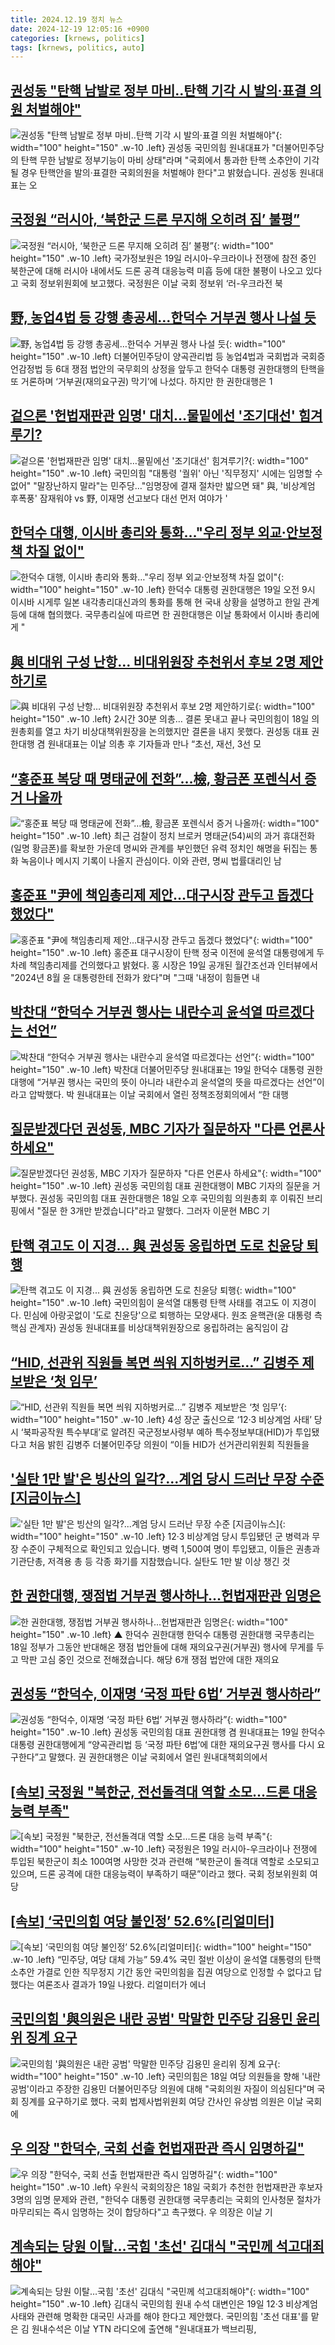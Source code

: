 ```yaml
---
title: 2024.12.19 정치 뉴스
date: 2024-12-19 12:05:16 +0900
categories: [krnews, politics]
tags: [krnews, politics, auto]
---
```

## [권성동 "탄핵 남발로 정부 마비‥탄핵 기각 시 발의·표결 의원 처벌해야"](https://n.news.naver.com/mnews/article/214/0001394815)

![권성동 "탄핵 남발로 정부 마비‥탄핵 기각 시 발의·표결 의원 처벌해야"](https://mimgnews.pstatic.net/image/origin/214/2024/12/19/1394815.jpg?type=nf220_150){: width="100" height="150" .w-10 .left}
권성동 국민의힘 원내대표가 "더불어민주당의 탄핵 무한 남발로 정부기능이 마비 상태"라며 "국회에서 통과한 탄핵 소추안이 기각될 경우 탄핵안을 발의·표결한 국회의원을 처벌해야 한다"고 밝혔습니다. 권성동 원내대표는 오

## [국정원 “러시아, ‘북한군 드론 무지해 오히려 짐’ 불평”](https://n.news.naver.com/mnews/article/366/0001041341)

![국정원 “러시아, ‘북한군 드론 무지해 오히려 짐’ 불평”](https://mimgnews.pstatic.net/image/origin/366/2024/12/19/1041341.jpg?type=nf220_150){: width="100" height="150" .w-10 .left}
국가정보원은 19일 러시아-우크라이나 전쟁에 참전 중인 북한군에 대해 러시아 내에서도 드론 공격 대응능력 미흡 등에 대한 불평이 나오고 있다고 국회 정보위원회에 보고했다. 국정원은 이날 국회 정보위 ‘러-우크라전 북

## [野, 농업4법 등 강행 총공세…한덕수 거부권 행사 나설 듯](https://n.news.naver.com/mnews/article/011/0004429566)

![野, 농업4법 등 강행 총공세…한덕수 거부권 행사 나설 듯](https://mimgnews.pstatic.net/image/origin/011/2024/12/18/4429566.jpg?type=nf220_150){: width="100" height="150" .w-10 .left}
더불어민주당이 양곡관리법 등 농업4법과 국회법과 국회증언감정법 등 6대 쟁점 법안의 국무회의 상정을 앞두고 한덕수 대통령 권한대행의 탄핵을 또 거론하며 ‘거부권(재의요구권) 막기’에 나섰다. 하지만 한 권한대행은 1

## [겉으론 '헌법재판관 임명' 대치…물밑에선 '조기대선' 힘겨루기?](https://n.news.naver.com/mnews/article/586/0000093703)

![겉으론 '헌법재판관 임명' 대치…물밑에선 '조기대선' 힘겨루기?](https://mimgnews.pstatic.net/image/origin/586/2024/12/19/93703.jpg?type=nf220_150){: width="100" height="150" .w-10 .left}
국민의힘 "대통령 '궐위' 아닌 '직무정지' 시에는 임명할 수 없어" "말장난하지 말라"는 민주당…"임명장에 결재 절차만 밟으면 돼" 與, '비상계엄 후폭풍' 잠재워야 vs 野, 이재명 선고보다 대선 먼저 여야가 '

## [한덕수 대행, 이시바 총리와 통화…"우리 정부 외교·안보정책 차질 없이"](https://n.news.naver.com/mnews/article/119/0002905942)

![한덕수 대행, 이시바 총리와 통화…"우리 정부 외교·안보정책 차질 없이"](https://mimgnews.pstatic.net/image/origin/119/2024/12/19/2905942.jpg?type=nf220_150){: width="100" height="150" .w-10 .left}
한덕수 대통령 권한대행은 19일 오전 9시 이시바 시게루 일본 내각총리대신과의 통화를 통해 현 국내 상황을 설명하고 한일 관계 등에 대해 협의했다. 국무총리실에 따르면 한 권한대행은 이날 통화에서 이시바 총리에게 "

## [與 비대위 구성 난항… 비대위원장 추천위서 후보 2명 제안하기로](https://n.news.naver.com/mnews/article/023/0003877407)

![與 비대위 구성 난항… 비대위원장 추천위서 후보 2명 제안하기로](https://mimgnews.pstatic.net/image/origin/023/2024/12/19/3877407.jpg?type=nf220_150){: width="100" height="150" .w-10 .left}
2시간 30분 의총… 결론 못내고 끝나 국민의힘이 18일 의원총회를 열고 차기 비상대책위원장을 논의했지만 결론을 내지 못했다. 권성동 대표 권한대행 겸 원내대표는 이날 의총 후 기자들과 만나 “초선, 재선, 3선 모

## [“홍준표 복당 때 명태균에 전화”…檢, 황금폰 포렌식서 증거 나올까](https://n.news.naver.com/mnews/article/025/0003408731)

![“홍준표 복당 때 명태균에 전화”…檢, 황금폰 포렌식서 증거 나올까](https://mimgnews.pstatic.net/image/origin/025/2024/12/18/3408731.jpg?type=nf220_150){: width="100" height="150" .w-10 .left}
최근 검찰이 정치 브로커 명태균(54)씨의 과거 휴대전화(일명 황금폰)를 확보한 가운데 명씨와 관계를 부인했던 유력 정치인 해명을 뒤집는 통화 녹음이나 메시지 기록이 나올지 관심이다. 이와 관련, 명씨 법률대리인 남

## [홍준표 "尹에 책임총리제 제안…대구시장 관두고 돕겠다 했었다"](https://n.news.naver.com/mnews/article/025/0003409026)

![홍준표 "尹에 책임총리제 제안…대구시장 관두고 돕겠다 했었다"](https://mimgnews.pstatic.net/image/origin/025/2024/12/19/3409026.jpg?type=nf220_150){: width="100" height="150" .w-10 .left}
홍준표 대구시장이 탄핵 정국 이전에 윤석열 대통령에게 두 차례 책임총리제를 건의했다고 밝혔다. 홍 시장은 19일 공개된 월간조선과 인터뷰에서 "2024년 8월 윤 대통령한테 전화가 왔다"며 "그때 '내정이 힘들면 내

## [박찬대 “한덕수 거부권 행사는 내란수괴 윤석열 따르겠다는 선언”](https://n.news.naver.com/mnews/article/032/0003340298)

![박찬대 “한덕수 거부권 행사는 내란수괴 윤석열 따르겠다는 선언”](https://mimgnews.pstatic.net/image/origin/032/2024/12/19/3340298.jpg?type=nf220_150){: width="100" height="150" .w-10 .left}
박찬대 더불어민주당 원내대표는 19일 한덕수 대통령 권한대행에 “거부권 행사는 국민의 뜻이 아니라 내란수괴 윤석열의 뜻을 따르겠다는 선언”이라고 압박했다. 박 원내대표는 이날 국회에서 열린 정책조정회의에서 “한 대행

## [질문받겠다던 권성동, MBC 기자가 질문하자 "다른 언론사 하세요"](https://n.news.naver.com/mnews/article/006/0000127719)

![질문받겠다던 권성동, MBC 기자가 질문하자 "다른 언론사 하세요"](https://mimgnews.pstatic.net/image/origin/006/2024/12/18/127719.jpg?type=nf220_150){: width="100" height="150" .w-10 .left}
권성동 국민의힘 대표 권한대행이 MBC 기자의 질문을 거부했다. 권성동 국민의힘 대표 권한대행은 18일 오후 국민의힘 의원총회 후 이뤄진 브리핑에서 "질문 한 3개만 받겠습니다"라고 말했다. 그러자 이문현 MBC 기

## [탄핵 겪고도 이 지경... 與 권성동 옹립하면 도로 친윤당 퇴행](https://n.news.naver.com/mnews/article/469/0000839550)

![탄핵 겪고도 이 지경... 與 권성동 옹립하면 도로 친윤당 퇴행](https://mimgnews.pstatic.net/image/origin/469/2024/12/19/839550.jpg?type=nf220_150){: width="100" height="150" .w-10 .left}
국민의힘이 윤석열 대통령 탄핵 사태를 겪고도 이 지경이다. 민심에 아랑곳없이 '도로 친윤당'으로 퇴행하는 모양새다. 원조 윤핵관(윤 대통령 측 핵심 관계자) 권성동 원내대표를 비상대책위원장으로 옹립하려는 움직임이 감

## [“HID, 선관위 직원들 복면 씌워 지하벙커로…” 김병주 제보받은 ‘첫 임무’](https://n.news.naver.com/mnews/article/081/0003504826)

![“HID, 선관위 직원들 복면 씌워 지하벙커로…” 김병주 제보받은 ‘첫 임무’](https://mimgnews.pstatic.net/image/origin/081/2024/12/19/3504826.jpg?type=nf220_150){: width="100" height="150" .w-10 .left}
4성 장군 출신으로 ‘12·3 비상계엄 사태’ 당시 ‘북파공작원 특수부대’로 알려진 국군정보사령부 예하 특수정보부대(HID)가 투입됐다고 처음 밝힌 김병주 더불어민주당 의원이 “이들 HID가 선거관리위원회 직원들을

## ['실탄 1만 발'은 빙산의 일각?...계엄 당시 드러난 무장 수준 [지금이뉴스]](https://n.news.naver.com/mnews/article/052/0002129740)

!['실탄 1만 발'은 빙산의 일각?...계엄 당시 드러난 무장 수준 [지금이뉴스]](https://mimgnews.pstatic.net/image/origin/052/2024/12/19/2129740.jpg?type=nf220_150){: width="100" height="150" .w-10 .left}
12·3 비상계엄 당시 투입됐던 군 병력과 무장 수준이 구체적으로 확인되고 있습니다. 병력 1,500여 명이 투입됐고, 이들은 권총과 기관단총, 저격용 총 등 각종 화기를 지참했습니다. 실탄도 1만 발 이상 챙긴 것

## [한 권한대행, 쟁점법 거부권 행사하나…헌법재판관 임명은](https://n.news.naver.com/mnews/article/055/0001216606)

![한 권한대행, 쟁점법 거부권 행사하나…헌법재판관 임명은](https://mimgnews.pstatic.net/image/origin/055/2024/12/19/1216606.jpg?type=nf220_150){: width="100" height="150" .w-10 .left}
▲ 한덕수 권한대행 한덕수 대통령 권한대행 국무총리는 18일 정부가 그동안 반대해온 쟁점 법안들에 대해 재의요구권(거부권) 행사에 무게를 두고 막판 고심 중인 것으로 전해졌습니다. 해당 6개 쟁점 법안에 대한 재의요

## [권성동 “한덕수, 이재명 ‘국정 파탄 6법’ 거부권 행사하라”](https://n.news.naver.com/mnews/article/028/0002722592)

![권성동 “한덕수, 이재명 ‘국정 파탄 6법’ 거부권 행사하라”](https://mimgnews.pstatic.net/image/origin/028/2024/12/19/2722592.jpg?type=nf220_150){: width="100" height="150" .w-10 .left}
권성동 국민의힘 대표 권한대행 겸 원내대표는 19일 한덕수 대통령 권한대행에게 “양곡관리법 등 ‘국정 파탄 6법’에 대한 재의요구권 행사를 다시 요구한다”고 말했다. 권 권한대행은 이날 국회에서 열린 원내대책회의에서

## [[속보] 국정원 "북한군, 전선돌격대 역할 소모…드론 대응 능력 부족"](https://n.news.naver.com/mnews/article/366/0001041340)

![[속보] 국정원 "북한군, 전선돌격대 역할 소모…드론 대응 능력 부족"](https://mimgnews.pstatic.net/image/origin/366/2024/12/19/1041340.jpg?type=nf220_150){: width="100" height="150" .w-10 .left}
국정원은 19일 러시아-우크라이나 전쟁에 투입된 북한군이 최소 100여명 사망한 것과 관련해 “북한군이 돌격대 역할로 소모되고 있으며, 드론 공격에 대한 대응능력이 부족하기 때문”이라고 했다. 국회 정보위원회 여당

## [[속보] ‘국민의힘 여당 불인정’ 52.6%[리얼미터]](https://n.news.naver.com/mnews/article/016/0002404650)

![[속보] ‘국민의힘 여당 불인정’ 52.6%[리얼미터]](https://mimgnews.pstatic.net/image/origin/016/2024/12/19/2404650.jpg?type=nf220_150){: width="100" height="150" .w-10 .left}
“민주당, 여당 대체 가능” 59.4% 국민 절반 이상이 윤석열 대통령의 탄핵소추안 가결로 인한 직무정지 기간 동안 국민의힘을 집권 여당으로 인정할 수 없다고 답했다는 여론조사 결과가 19일 나왔다. 리얼미터가 에너

## [국민의힘 '與의원은 내란 공범' 막말한 민주당 김용민 윤리위 징계 요구](https://n.news.naver.com/mnews/article/088/0000921531)

![국민의힘 '與의원은 내란 공범' 막말한 민주당 김용민 윤리위 징계 요구](https://mimgnews.pstatic.net/image/origin/088/2024/12/18/921531.jpg?type=nf220_150){: width="100" height="150" .w-10 .left}
국민의힘은 18일 여당 의원들을 향해 '내란 공범'이라고 주장한 김용민 더불어민주당 의원에 대해 "국회의원 자질이 의심된다"며 국회 징계를 요구하기로 했다. 국회 법제사법위원회 여당 간사인 유상범 의원은 이날 국회에

## [우 의장 "한덕수, 국회 선출 헌법재판관 즉시 임명하길"](https://n.news.naver.com/mnews/article/088/0000921453)

![우 의장 "한덕수, 국회 선출 헌법재판관 즉시 임명하길"](https://mimgnews.pstatic.net/image/origin/088/2024/12/18/921453.jpg?type=nf220_150){: width="100" height="150" .w-10 .left}
우원식 국회의장은 18일 국회가 추천한 헌법재판관 후보자 3명의 임명 문제와 관련, "한덕수 대통령 권한대행 국무총리는 국회의 인사청문 절차가 마무리되는 즉시 임명하는 것이 합당하다"고 촉구했다. 우 의장은 이날 기

## [계속되는 당원 이탈…국힘 '초선' 김대식 "국민께 석고대죄해야"](https://n.news.naver.com/mnews/article/015/0005072143)

![계속되는 당원 이탈…국힘 '초선' 김대식 "국민께 석고대죄해야"](https://mimgnews.pstatic.net/image/origin/015/2024/12/19/5072143.jpg?type=nf220_150){: width="100" height="150" .w-10 .left}
김대식 국민의힘 원내 수석 대변인은 19일 12·3 비상계엄 사태와 관련해 명확한 대국민 사과를 해야 한다고 제안했다. 국민의힘 '초선 대표'를 맡은 김 원내수석은 이날 YTN 라디오에 출연해 "원내대표가 백브리핑,

